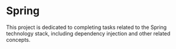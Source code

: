 Spring
=============

This project is dedicated to completing tasks related to the Spring 
technology stack, including dependency injection and other related 
concepts.
